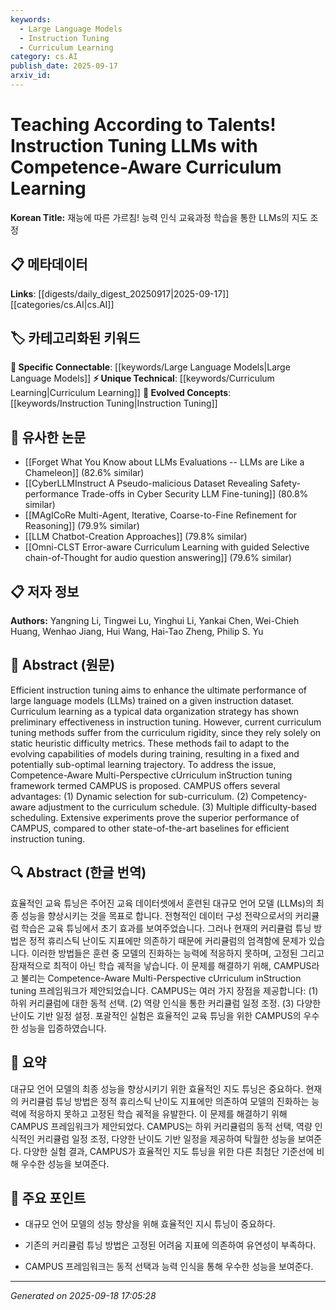 ```yaml
---
keywords:
  - Large Language Models
  - Instruction Tuning
  - Curriculum Learning
category: cs.AI
publish_date: 2025-09-17
arxiv_id:
---
```


<!-- KEYWORD_LINKING_METADATA:
{
  "processed_timestamp": "2025-09-22 22:44:26.751544",
  "vocabulary_version": "1.0",
  "selected_keywords": [
    "Large Language Models",
    "Instruction Tuning",
    "Curriculum Learning"
  ],
  "rejected_keywords": [
    "Competence-Aware Curriculum"
  ],
  "similarity_scores": {
    "Large Language Models": 0.8,
    "Instruction Tuning": 0.79,
    "Curriculum Learning": 0.78
  },
  "extraction_method": "AI_prompt_based",
  "budget_applied": true
}
-->


# Teaching According to Talents! Instruction Tuning LLMs with Competence-Aware Curriculum Learning

**Korean Title:** 재능에 따른 가르침! 능력 인식 교육과정 학습을 통한 LLMs의 지도 조정

## 📋 메타데이터

**Links**: [[digests/daily_digest_20250917|2025-09-17]]        [[categories/cs.AI|cs.AI]]

## 🏷️ 카테고리화된 키워드
**🔗 Specific Connectable**: [[keywords/Large Language Models|Large Language Models]]
**⚡ Unique Technical**: [[keywords/Curriculum Learning|Curriculum Learning]]
**🚀 Evolved Concepts**: [[keywords/Instruction Tuning|Instruction Tuning]]

## 🔗 유사한 논문
- [[Forget What You Know about LLMs Evaluations -- LLMs are Like a Chameleon]] (82.6% similar)
- [[CyberLLMInstruct A Pseudo-malicious Dataset Revealing Safety-performance Trade-offs in Cyber Security LLM Fine-tuning]] (80.8% similar)
- [[MAgICoRe Multi-Agent, Iterative, Coarse-to-Fine Refinement for Reasoning]] (79.9% similar)
- [[LLM Chatbot-Creation Approaches]] (79.8% similar)
- [[Omni-CLST Error-aware Curriculum Learning with guided Selective chain-of-Thought for audio question answering]] (79.6% similar)

## 📋 저자 정보

**Authors:** Yangning Li, Tingwei Lu, Yinghui Li, Yankai Chen, Wei-Chieh Huang, Wenhao Jiang, Hui Wang, Hai-Tao Zheng, Philip S. Yu

## 📄 Abstract (원문)

Efficient instruction tuning aims to enhance the ultimate performance of
large language models (LLMs) trained on a given instruction dataset. Curriculum
learning as a typical data organization strategy has shown preliminary
effectiveness in instruction tuning. However, current curriculum tuning methods
suffer from the curriculum rigidity, since they rely solely on static heuristic
difficulty metrics. These methods fail to adapt to the evolving capabilities of
models during training, resulting in a fixed and potentially sub-optimal
learning trajectory. To address the issue, Competence-Aware Multi-Perspective
cUrriculum inStruction tuning framework termed CAMPUS is proposed. CAMPUS
offers several advantages: (1) Dynamic selection for sub-curriculum. (2)
Competency-aware adjustment to the curriculum schedule. (3) Multiple
difficulty-based scheduling. Extensive experiments prove the superior
performance of CAMPUS, compared to other state-of-the-art baselines for
efficient instruction tuning.

## 🔍 Abstract (한글 번역)

효율적인 교육 튜닝은 주어진 교육 데이터셋에서 훈련된 대규모 언어 모델 (LLMs)의 최종 성능을 향상시키는 것을 목표로 합니다. 전형적인 데이터 구성 전략으로서의 커리큘럼 학습은 교육 튜닝에서 초기 효과를 보여주었습니다. 그러나 현재의 커리큘럼 튜닝 방법은 정적 휴리스틱 난이도 지표에만 의존하기 때문에 커리큘럼의 엄격함에 문제가 있습니다. 이러한 방법들은 훈련 중 모델의 진화하는 능력에 적응하지 못하며, 고정된 그리고 잠재적으로 최적이 아닌 학습 궤적을 낳습니다. 이 문제를 해결하기 위해, CAMPUS라고 불리는 Competence-Aware Multi-Perspective cUrriculum inStruction tuning 프레임워크가 제안되었습니다. CAMPUS는 여러 가지 장점을 제공합니다: (1) 하위 커리큘럼에 대한 동적 선택. (2) 역량 인식을 통한 커리큘럼 일정 조정. (3) 다양한 난이도 기반 일정 설정. 포괄적인 실험은 효율적인 교육 튜닝을 위한 CAMPUS의 우수한 성능을 입증하였습니다.

## 📝 요약

대규모 언어 모델의 최종 성능을 향상시키기 위한 효율적인 지도 튜닝은 중요하다. 현재의 커리큘럼 튜닝 방법은 정적 휴리스틱 난이도 지표에만 의존하여 모델의 진화하는 능력에 적응하지 못하고 고정된 학습 궤적을 유발한다. 이 문제를 해결하기 위해 CAMPUS 프레임워크가 제안되었다. CAMPUS는 하위 커리큘럼의 동적 선택, 역량 인식적인 커리큘럼 일정 조정, 다양한 난이도 기반 일정을 제공하여 탁월한 성능을 보여준다. 다양한 실험 결과, CAMPUS가 효율적인 지도 튜닝을 위한 다른 최첨단 기준선에 비해 우수한 성능을 보여준다.

## 🎯 주요 포인트

- 대규모 언어 모델의 성능 향상을 위해 효율적인 지시 튜닝이 중요하다.

- 기존의 커리큘럼 튜닝 방법은 고정된 어려움 지표에 의존하여 유연성이 부족하다.

- CAMPUS 프레임워크는 동적 선택과 능력 인식을 통해 우수한 성능을 보여준다.

---

*Generated on 2025-09-18 17:05:28*